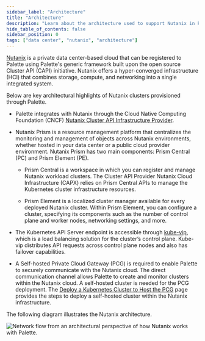 ```yaml
---
sidebar_label: "Architecture"
title: "Architecture"
description: "Learn about the architecture used to support Nutanix in Palette."
hide_table_of_contents: false
sidebar_position: 0
tags: ["data center", "nutanix", "architecture"]
---
```


[Nutanix](https://www.nutanix.com) is a private data center-based cloud that can be registered to Palette using
Palette's generic framework built upon the open source Cluster API (CAPI) initiative. Nutanix offers a hyper-converged
infrastructure (HCI) that combines storage, compute, and networking into a single integrated system.

Below are key architectural highlights of Nutanix clusters provisioned through Palette.

- Palette integrates with Nutanix through the Cloud Native Computing Foundation (CNCF)
  [Nutanix Cluster API Infrastructure Provider](https://github.com/nutanix-cloud-native/cluster-api-provider-nutanix).

- Nutanix Prism is a resource management platform that centralizes the monitoring and management of objects across
  Nutanix environments, whether hosted in your data center or a public cloud provider environment. Nutanix Prism has two
  main components: Prism Central (PC) and Prism Element (PE).

  - Prism Central is a workspace in which you can register and manage Nutanix workload clusters. The Cluster API
    Provider Nutanix Cloud Infrastructure (CAPX) relies on Prism Central APIs to manage the Kubernetes cluster
    infrastructure resources.

  - Prism Element is a localized cluster manager available for every deployed Nutanix cluster. Within Prism Element, you
    can configure a cluster, specifying its components such as the number of control plane and worker nodes, networking
    settings, and more.

- The Kubernetes API Server endpoint is accessible through [kube-vip](https://kube-vip.io/), which is a load balancing
  solution for the cluster’s control plane. Kube-vip distributes API requests across control plane nodes and also has
  failover capabilities.

- A Self-hosted Private Cloud Gateway (PCG) is required to enable Palette to securely communicate with the Nutanix
  cloud. The direct communication channel allows Palette to create and monitor clusters within the Nutanix cloud. A
  self-hosted cluster is needed for the PCG deployment. The
  [Deploy a Kubernetes Cluster to Host the PCG](./install-pcg/deploy-kubernetes-cluster-pcg.md) page provides the steps
  to deploy a self-hosted cluster within the Nutanix infrastructure.

The following diagram illustrates the Nutanix architecture.

![Network flow from an architectural perspective of how Nutanix works with Palette.](/clusters_data-center_nutanix_architecture.webp)

